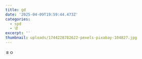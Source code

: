 ```yaml
---
title: gd
date: '2025-04-09T19:59:44.473Z'
categories:
  - spd
  - 넹
excerpt: ''
thumbnail: uploads/1744228782622-pexels-pixabay-104827.jpg
---
```

ㅎㅇ
